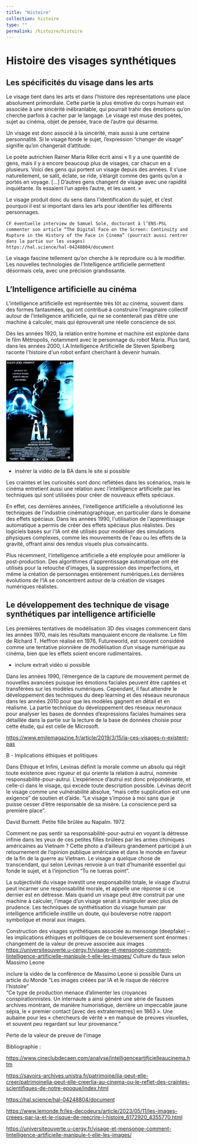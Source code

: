 ```yaml
---
title: "Histoire"
collection: histoire
type: ""
permalink: /histoire/histoire
---
```


Histoire des visages synthétiques
=================================

Les spécificités du visage dans les arts 
----------------------------------------

Le visage tient dans les arts et dans l’histoire des représentations une place absolument primordiale. Cette partie la plus émotive du corps humain est associée à une sincérité inébranlable, qui pourrait trahir des émotions qu’on cherche parfois à cacher par le langage. 
Le visage est muse des poètes, sujet au cinéma, objet de pensée, trace de l’autre qui désarme. 

Un visage est donc associé à la sincérité, mais aussi à une certaine personnalité. Si le visage fonde le sujet, l’expression “changer de visage” signifie qu’on changerait d’attitude. 

Le poète autrichien Rainer Maria Rilke écrit ainsi « Il y a une quantité de gens, mais il y a encore beaucoup plus de visages, car chacun en a plusieurs.  Voici des gens qui portent un visage depuis des années. Il s’use naturellement, se salit, éclate, se ride, s’élargit comme des gants qu’on a portés en voyage. […] D’autres gens changent de visage avec une rapidité inquiétante. Ils essaient l’un après l’autre, et les usent. »

Le visage produit donc du sens dans l’identification du sujet, et c’est pourquoi il est si important dans les arts pour identifier les différents personnages.  

```
CF éventuelle interview de Samuel Solé, doctorant à l’ENS-PSL 
commenter son article “The Digital Face on the Screen: Continuity and Rupture in the History of the Face in Cinema” (pourrait aussi rentrer dans la partie sur les usages) 
https://hal.science/hal-04248804/document 
```


Le visage fascine tellement qu’on cherche à le reproduire ou à le modifier. Les nouvelles technologies de l’Intelligence artificielle permettent désormais cela, avec une précision grandissante. 

L’Intelligence artificielle au cinéma
-------------------------------------

L’intelligence artificielle est représentée très tôt au cinéma, souvent dans des formes fantasmées, qui ont contribué à construire l’imaginaire collectif autour de l’intelligence artificielle, qui ne se contenterait pas d’être une machine à calculer, mais qui éprouverait une réelle conscience de soi. 

Dès les années 1920, la relation entre homme et machine est explorée dans le film Métropolis, notamment avec le personnage du robot Maria. Plus tard, dans les années 2000, I.A.Intelligence Artificielle de Steven Spielberg raconte l'histoire d'un robot enfant cherchant à devenir humain.

![Affiche du film AI de Steven Spielberg](/images/affiche-ai.png)

 + insérer la vidéo de la BA dans le site si possible 

Les craintes et les curiosités sont donc reflétées dans les scénarios, mais le cinéma entretient aussi une relation avec l’intelligence artificielle par les techniques qui sont utilisées pour créer de nouveaux effets spéciaux. 

En effet, ces dernières années, l'intelligence artificielle a révolutionné les techniques  de l'industrie cinématographique, en particulier dans le domaine des effets spéciaux. Dans les années 1990, l'utilisation de l'apprentissage automatique a permis de créer des effets spéciaux plus réalistes. Des logiciels basés sur l'IA ont été utilisés pour modéliser des simulations physiques complexes, comme les mouvements de l'eau ou les effets de la gravité, offrant ainsi des rendus visuels plus convaincants.

Plus récemment, l'intelligence artificielle a été employée pour améliorer la post-production. Des algorithmes d'apprentissage automatique ont été utilisés pour la retouche d'images, la suppression des imperfections, et même la création de personnages entièrement numériques.Les dernières évolutions de l’IA se concentrent autour de la création de visages numériques réalistes. 


Le développement des technique de visage synthétiques par intelligence artificielle
-----------------------------------------------------------------------------------

Les premières tentatives de modélisation 3D des visages commencent dans les années 1970, mais les résultats manquaient encore de réalisme. Le film de Richard T. Heffron réalisé en 1976, Futureworld, est souvent considéré comme une tentative pionnière de modélisation d’un visage numérique au cinéma, bien que les effets soient encore rudimentaires. 

 + inclure extrait vidéo si possible

Dans les années 1990, l’émergence de la capture de mouvement permet de nouvelles avancées puisque les émotions faciales peuvent être captées et transférées sur les modèles numériques. Cependant, il faut attendre le développement des techniques du deep learning et des réseaux neuronaux dans les années 2010 pour que les modèles gagnent en détail et en réalisme. La partie technique du développement des réseaux neuronaux pour analyser les bases de données d’expressions faciales humaines sera détaillée dans la partie sur la lecture de la base de données choisie pour cette étude, qui est celle de Microsoft. 


https://www.emilemagazine.fr/article/2019/3/15/ia-ces-visages-n-existent-pas 



B - Implications éthiques et politiques 

Dans Ethique et Infini, Levinas définit la morale comme un absolu qui régit toute existence avec rigueur et qui oriente la relation à autrui, nommée responsabilité-pour-autrui. L’expérience d’autrui est donc prépondérante, et celle-ci dans le visage, qui excède toute description possible. Lévinas décrit le visage comme une vulnérabilité absolue, “mais cette supplication est une exigence” de soutien et d’aide. “Le visage s’impose à moi sans que je puisse cesser d’être responsable de sa misère. La conscience perd sa première place”.


David Burnett. Petite fille brûlée au Napalm. 1972

Comment ne pas sentir sa responsabilité-pour-autrui en voyant la détresse infinie dans les yeux de ces petites filles brûlées par les armes chimiques américaines au Vietnam ? Cette photo a d’ailleurs grandement participé à un retournement de l’opinion publique américaine et dans le monde en faveur de la fin de la guerre au Vietnam. Le visage a quelque chose de transcendant, qui selon Lévinas renvoie à un trait d’humanité essentiel qui fonde le sujet, et à l’injonction “Tu ne tueras point”.

La subjectivité du visage investit une responsabilité totale, le visage d’autrui peut incarner une responsabilité morale, et appelle une réponse si ce dernier est en détresse. Mais quand un visage peut être construit par une machine à calculer, l’image d’un visage serait à manipuler avec plus de prudence. Les techniques de synthétisation du visage humain par intelligence artificielle instille un doute, qui bouleverse notre rapport symbolique et moral aux images. 


Construction des visages synthétiques associée au mensonge (deepfake) 
– les implications éthiques et politiques de ce bouleversement sont énormes : changement de la valeur de preuve associée aux images https://universiteouverte.u-cergy.fr/visage-et-mensonge-comment-lintelligence-artificielle-manipule-t-elle-les-images/ 
Culture du faux selon Massimo Leone 

inclure la vidéo de la conférence de Massimo Leone si possible 
Dans un article du Monde “Les images créées par IA et le risque de réécrire l’histoire”  
“Ce type de production menace d’alimenter les croyances conspirationnistes. Un internaute a ainsi généré une série de fausses archives montrant, de manière humoristique, derrière un impeccable jaune sépia, le « premier contact [avec des extraterrestres] en 1863 ». Une aubaine pour les « chercheurs de vérité » en manque de preuves visuelles, et souvent peu regardant sur leur provenance.”


Perte de la valeur de preuve de l’image 



Bibliographie : 

https://www.cineclubdecaen.com/analyse/intelligenceartificielleaucinema.htm 

https://savoirs-archives.unistra.fr/patrimoine/lia-peut-elle-creer/patrimoinelia-peut-elle-creerlia-au-cinema-ou-le-reflet-des-craintes-scientifiques-de-notre-epoque/index.html 

https://hal.science/hal-04248804/document 

https://www.lemonde.fr/les-decodeurs/article/2023/05/11/les-images-creees-par-ia-et-le-risque-de-reecrire-l-histoire_6172920_4355770.html 

https://universiteouverte.u-cergy.fr/visage-et-mensonge-comment-lintelligence-artificielle-manipule-t-elle-les-images/
